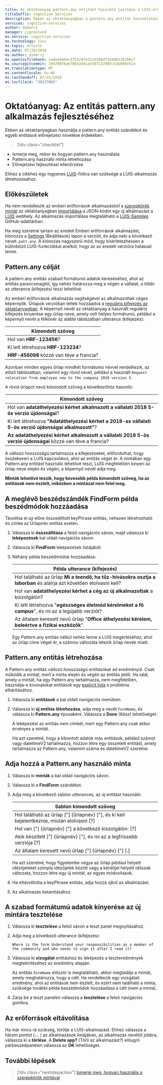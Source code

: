 ```yaml
---
title: Az oktatóanyag pattern.any entitást használó javítása a LUIS-előrejelzés – Azure |} A Microsoft Docs
titleSuffix: Cognitive Services
description: Ebben az oktatóanyagban a pattern.any entitás használatával javíthatja a LUIS-leképezés és entitás előrejelzéseket.
services: cognitive-services
author: diberry
manager: cjgronlund
ms.service: cognitive-services
ms.technology: luis
ms.topic: article
ms.date: 07/20/2018
ms.author: diberry
ms.openlocfilehash: ca4ed4444cd753c0fe22c6596dfd34d033b7b0cf
ms.sourcegitcommit: 194789f8a678be2ddca5397137005c53b666e51e
ms.translationtype: MT
ms.contentlocale: hu-HU
ms.lasthandoff: 07/25/2018
ms.locfileid: "39237002"
---
```

# <a name="tutorial-improve-app-with-patternany-entity"></a>Oktatóanyag: Az entitás pattern.any alkalmazás fejlesztéséhez

Ebben az oktatóanyagban használja a pattern.any entitás szándékot és egyéb entitások előrejelzési növelése érdekében.  

> [!div class="checklist"]
* Ismerje meg, mikor és hogyan pattern.any használata
* Pattern.any használó minta létrehozása
* Előrejelzési fejlesztései ellenőrzése

Ehhez a cikkhez egy ingyenes [LUIS](luis-reference-regions.md)-fiókra van szüksége a LUIS-alkalmazás létrehozásához.

## <a name="before-you-begin"></a>Előkészületek
Ha nem rendelkezik az emberi erőforrások alkalmazásból a [szerepkörök mintát](luis-tutorial-pattern-roles.md) az oktatóanyagban [importálása](luis-how-to-start-new-app.md#import-new-app) a JSON-kódot egy új alkalmazást a [LUIS](luis-reference-regions.md#luis-website) webhely. Az alkalmazás importálása megtalálható a [LUIS-Samples](https://github.com/Microsoft/LUIS-Samples/blob/master/documentation-samples/quickstarts/custom-domain-roles-HumanResources.json) GitHub-adattárban.

Ha meg szeretné tartani az eredeti Emberi erőforrások alkalmazást, klónozza a [Settings](luis-how-to-manage-versions.md#clone-a-version) (Beállítások) lapon a verziót, és adja neki a következő nevet: `patt-any`. A klónozás nagyszerű mód, hogy kísérletezhessen a különböző LUIS-funkciókkal anélkül, hogy az az eredeti verzióra hatással lenne. 

## <a name="the-purpose-of-patternany"></a>Pattern.any célját
A pattern.any entitás szabad formátumú adatok kereséséhez, ahol az entitás parancsmagtól, így nehéz határozza meg a végén a vállalat, a többi az utterance (kifejezés) teszi lehetővé. 

Az emberi erőforrások alkalmazás segítségével az alkalmazottak céges képernyők. Űrlapok verzióban lettek hozzáadva a [reguláris kifejezés az oktatóanyagban](luis-quickstart-intents-regex-entity.md). A képernyő nevét az oktatóanyag a használt reguláris kifejezés kinyerése egy űrlap neve, amely volt helyes formátumú, például a képernyő nevét a félkövér az alábbi táblázatban utterance (kifejezés):

|Kimondott szöveg|
|--|
|Hol van **HRF-123456**?|
|Ki lett létrehozva **HRF-123234**?|
|**HRF-456098** közzé van téve a francia?|

Azonban minden egyes űrlap mindkét formátumú névvel rendelkezik, az előző táblázatban, valamint egy rövid nevet, például a használt `Request relocation from employee new to the company 2018 version 5`. 

A rövid űrlapot nevű kimondott szöveg a következőhöz hasonló:

|Kimondott szöveg|
|--|
|Hol van **adatáthelyezési kérhet alkalmazott a vállalati 2018 5-ös verzió újdonságai**?|
|Ki lett létrehozva **"Adatáthelyezési kérhet a 2018-as vállalati 5-ös verzió újdonságai alkalmazott"**?|
|**Az adatáthelyezési kérhet alkalmazott a vállalati 2018 5-ös verzió újdonságai** közzé van téve a francia?|

A változó hosszúságú tartalmazza a kifejezéseket, előfordulhat, hogy összekeveri a LUIS kapcsolatos, ahol az entitás véget ér. A mintában egy Pattern.any entitást használó lehetővé teszi, LUIS megfelelően kinyeri az űrlap neve elején és végén, a képernyő nevét adja meg.

**Minták lehetővé teszik, hogy kevesebb példa kimondott szöveg, ha az entitások nem észlelt, miközben a mintázat nem felel meg.**

## <a name="add-example-utterances-to-the-existing-intent-findform"></a>A meglévő beszédszándék FindForm példa beszédmódok hozzáadása 
Távolítsa el az előre összeállított keyPhrase entitás, nehezen létrehozható és címke az Űrlapnév entitás esetén. 

1. Válassza ki **összeállítása** a felső navigációs sávon, majd válassza ki **leképezések** bal oldali navigációs sávon.

2. Válassza ki **FindForm** leképezések listájából.

3. Néhány példa beszédmódok hozzáadása:

    |Példa utterance (kifejezés)|
    |--|
    |Hol található az űrlap **Mi a teendő, ha tűz-hívásokra osztja a laborban** és aláírja azt követően elolvasni kell?|
    |Hol van **adatáthelyezési kérhet a cég az új alkalmazottak** a kiszolgálón?|
    |Ki lett létrehozva "**egészséges életmód kérelmeket a fő campus**", és mi az a legújabb verziót?|
    |Az általam keresett nevű űrlap "**Office áthelyezési kérelem, beleértve a fizikai eszközök**". |

    Egy Pattern.any entitás nélkül nehéz lenne a LUIS megértéséhez, ahol az űrlap címe véget ér, a számos változata létezik űrlap nevek miatt.

## <a name="create-a-patternany-entity"></a>Pattern.any entitás létrehozása
A Pattern.any entitás változó hosszúságú entitásokat ad eredményül. Csak működik a mintát, mert a minta elején és végén az entitás jelöli. Ha talál, amely a mintát, ha egy Pattern.any tartalmazza, nem megfelelően, használja-e kivonatokat entitások egy [explicit lista](luis-concept-patterns.md#explicit-lists) a probléma elhárításához. 

1. Válassza ki **entitások** a bal oldali navigációs menüben.

2. Válassza ki **új entitás létrehozása**, adja meg a nevét `FormName`, és válassza ki **Pattern.any** típusaként. Válassza a **Done** (Kész) lehetőséget. 

    A leképezést az entitás nem címkét, mert egy Pattern.any csak akkor érvényes a mintát. 

    Ha azt szeretné, hogy a kibontott adatok más entitások, például számot vagy datetimeV2 tartalmazza, hozzon létre egy összetett entitást, amely tartalmazza az Pattern.any, valamint száma és datetimeV2 szeretne.

## <a name="add-a-pattern-that-uses-the-patternany"></a>Adja hozzá a Pattern.any használó minta

1. Válassza ki **minták** a bal oldali navigációs sávon.

2. Válassza ki a **FindForm** szándékot.

3. Adja meg a következő sablon utterances, az új entitást használó:

    |Sablon kimondott szöveg|
    |--|
    |Hol található az űrlap ["] {űrlapnév} ["], és ki kell bejelentkeznie, miután elolvasni [?]|
    |Hol van ["] {űrlapnév} ["] a következő kiszolgálón: [?]|
    |Akik készített ["] {űrlapnév} ["], és mi az a legfrissebb verziója [?]|
    |Az általam keresett nevű űrlap ["] {űrlapnév} ["] [.]|

    Ha azt szeretné, hogy figyelembe vegye az űrlap például helyett idézőjeleket szimpla idézőjelek között vagy a kérdőjel helyett időszak változata, hozzon létre egy új mintát, az egyes módosítások.

4. Ha eltávolította a keyPhrase entitás, adja hozzá újból az alkalmazást. 

5. Az alkalmazás betanításához.


## <a name="test-the-new-pattern-for-free-form-data-extraction"></a>A szabad formátumú adatok kinyerése az új mintára tesztelése
1. Válassza ki **tesztelése** a felső sávon a teszt panel megnyitásához. 

2. Adja meg a következő utterance (kifejezés): 

    `Where is the form Understand your responsibilities as a member of the community and who needs to sign it after I read it?`

3. Válassza ki **vizsgálat** entitáshoz és leképezés a teszteredmények megtekintéséhez az eredmény alapján.

    Az entitás `FormName` először is megtalálható, akkor megtalálja a mintát, amely meghatározza, hogy a célt. Ha rendelkezik egy vizsgálati eredmény, ahol az entitások nem észlelt, és ezért nem található a minta, szüksége további példa beszédmódok hozzáadása a célt (nem a minta).

4. Zárja be a teszt panelen válassza a **tesztelése** a felső navigációs gombra.

## <a name="clean-up-resources"></a>Az erőforrások eltávolítása
Ha már nincs rá szükség, törölje a LUIS-alkalmazást. Ehhez válassza a három pontot (***...*** ) az alkalmazások listájában, az alkalmazás nevétől jobbra, válassza ki a **törlése**. A **Delete app?** (Törli az alkalmazást?) előugró párbeszédpanelen válassza az **OK** lehetőséget.

## <a name="next-steps"></a>További lépések

> [!div class="nextstepaction"]
> [Ismerje meg, hogyan használja a szerepkörök mintával](luis-tutorial-pattern-roles.md)